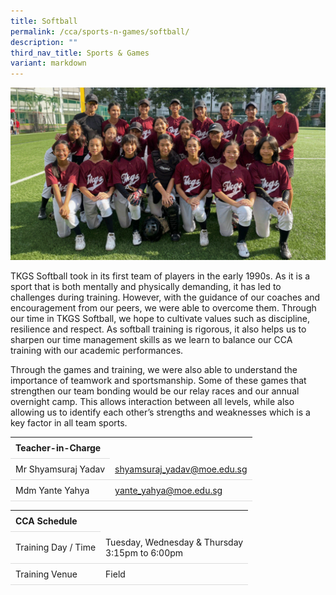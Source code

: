 ```yaml
---
title: Softball
permalink: /cca/sports-n-games/softball/
description: ""
third_nav_title: Sports & Games
variant: markdown
---
```

<style>
table {
  border-collapse: collapse;
  width: 100%;
}

th, td {
  padding: 8px;
  text-align: left;
  border-bottom: 1px solid #ddd;
}

tr:hover {background-color: #F5F5DC;}
</style>

<img src="/images/CCA/Softball/softball.gif">

<p>TKGS Softball took in its first team of players in the early 1990s. As it is a sport that is both mentally and physically demanding, it has led to challenges during training. However, with the guidance of our coaches and encouragement from our peers, we were able to overcome them. Through our time in TKGS Softball, we hope to cultivate values such as discipline, resilience and respect. As softball training is rigorous, it also helps us to sharpen our time management skills as we learn to balance our CCA training with our academic performances.&nbsp;</p>
<p>Through the games and training, we were also able to understand the importance of teamwork and sportsmanship. Some of these games that strengthen our team bonding would be our relay races and our annual overnight camp. This allows interaction between all levels, while also allowing us to identify each other’s strengths and weaknesses which is a key factor in all team sports.</p>

<table>
	<tbody>
		<tr>
			<th colspan="1">Teacher-in-Charge</th>
</tr>
		<tr>
	<td rowspan="1">Mr Shyamsuraj Yadav</td>
 <td><a target="" href="mailto:shyamsuraj_yadav@moe.edu.sg">shyamsuraj_yadav@moe.edu.sg</a></td>
	 	</tr>
<tr>
	<td rowspan="1">Mdm Yante Yahya</td>
 <td><a target="" href="mailto:yante_yahya@moe.edu.sg">yante_yahya@moe.edu.sg</a></td>
	</tr>
</tbody>
</table>
<table>
	<tbody>
		<tr>
			<th colspan="1">CCA Schedule</th>
</tr>
		<tr>
	<td rowspan="1"> Training Day / Time</td>
<td>Tuesday, Wednesday &amp; Thursday<br>
	3:15pm to 6:00pm</td>
	 	</tr>
<tr>
	<td rowspan="1">Training Venue</td>
 <td rowspan="1"> Field</td>
	</tr>
</tbody>
</table>